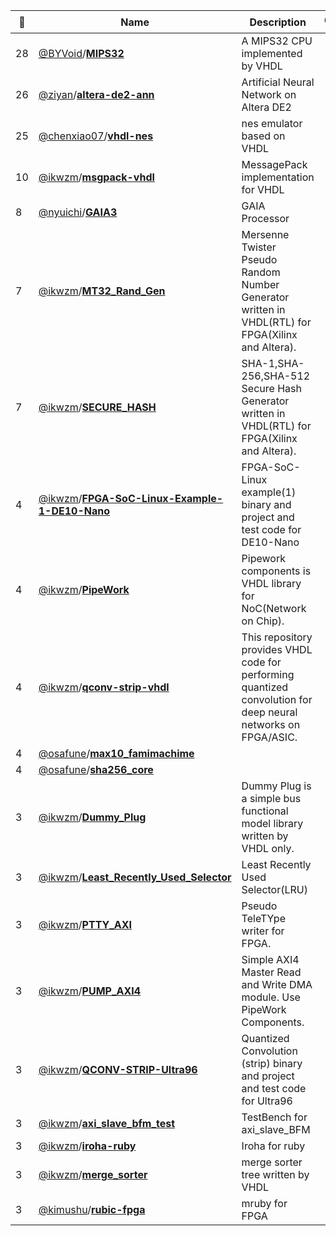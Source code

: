|:star2: | Name | Description | 🌍|
|---|---|---|---|
|28|[@BYVoid](https://github.com/BYVoid)/[**MIPS32**](https://github.com/BYVoid/MIPS32)|A MIPS32 CPU implemented by VHDL||
|26|[@ziyan](https://github.com/ziyan)/[**altera-de2-ann**](https://github.com/ziyan/altera-de2-ann)|Artificial Neural Network on Altera DE2||
|25|[@chenxiao07](https://github.com/chenxiao07)/[**vhdl-nes**](https://github.com/chenxiao07/vhdl-nes)|nes emulator based on VHDL||
|10|[@ikwzm](https://github.com/ikwzm)/[**msgpack-vhdl**](https://github.com/ikwzm/msgpack-vhdl)|MessagePack  implementation for VHDL||
|8|[@nyuichi](https://github.com/nyuichi)/[**GAIA3**](https://github.com/nyuichi/GAIA3)|GAIA Processor||
|7|[@ikwzm](https://github.com/ikwzm)/[**MT32_Rand_Gen**](https://github.com/ikwzm/MT32_Rand_Gen)|Mersenne Twister Pseudo Random Number Generator written in VHDL(RTL) for FPGA(Xilinx and Altera).||
|7|[@ikwzm](https://github.com/ikwzm)/[**SECURE_HASH**](https://github.com/ikwzm/SECURE_HASH)|SHA-1,SHA-256,SHA-512 Secure Hash Generator written in VHDL(RTL) for FPGA(Xilinx and Altera).||
|4|[@ikwzm](https://github.com/ikwzm)/[**FPGA-SoC-Linux-Example-1-DE10-Nano**](https://github.com/ikwzm/FPGA-SoC-Linux-Example-1-DE10-Nano)|FPGA-SoC-Linux example(1) binary and project and test code for DE10-Nano||
|4|[@ikwzm](https://github.com/ikwzm)/[**PipeWork**](https://github.com/ikwzm/PipeWork)|Pipework components is VHDL library for NoC(Network on Chip). ||
|4|[@ikwzm](https://github.com/ikwzm)/[**qconv-strip-vhdl**](https://github.com/ikwzm/qconv-strip-vhdl)|This repository provides VHDL code for performing quantized convolution for deep neural networks on FPGA/ASIC.||
|4|[@osafune](https://github.com/osafune)/[**max10_famimachime**](https://github.com/osafune/max10_famimachime)|||
|4|[@osafune](https://github.com/osafune)/[**sha256_core**](https://github.com/osafune/sha256_core)|||
|3|[@ikwzm](https://github.com/ikwzm)/[**Dummy_Plug**](https://github.com/ikwzm/Dummy_Plug)|Dummy Plug is a simple bus functional model library written by VHDL only. ||
|3|[@ikwzm](https://github.com/ikwzm)/[**Least_Recently_Used_Selector**](https://github.com/ikwzm/Least_Recently_Used_Selector)|Least Recently Used Selector(LRU) ||
|3|[@ikwzm](https://github.com/ikwzm)/[**PTTY_AXI**](https://github.com/ikwzm/PTTY_AXI)|Pseudo TeleTYpe writer for FPGA.||
|3|[@ikwzm](https://github.com/ikwzm)/[**PUMP_AXI4**](https://github.com/ikwzm/PUMP_AXI4)|Simple AXI4 Master Read and Write DMA module. Use PipeWork Components.||
|3|[@ikwzm](https://github.com/ikwzm)/[**QCONV-STRIP-Ultra96**](https://github.com/ikwzm/QCONV-STRIP-Ultra96)|Quantized Convolution (strip) binary and project and test code for Ultra96||
|3|[@ikwzm](https://github.com/ikwzm)/[**axi_slave_bfm_test**](https://github.com/ikwzm/axi_slave_bfm_test)|TestBench for axi_slave_BFM||
|3|[@ikwzm](https://github.com/ikwzm)/[**iroha-ruby**](https://github.com/ikwzm/iroha-ruby)|Iroha for ruby||
|3|[@ikwzm](https://github.com/ikwzm)/[**merge_sorter**](https://github.com/ikwzm/merge_sorter)|merge sorter tree written by VHDL||
|3|[@kimushu](https://github.com/kimushu)/[**rubic-fpga**](https://github.com/kimushu/rubic-fpga)|mruby for FPGA||

